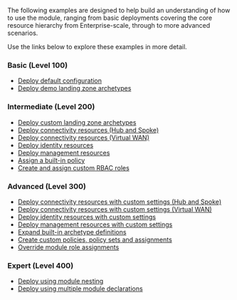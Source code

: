 <!-- markdownlint-disable first-line-h1 -->
The following examples are designed to help build an understanding of how to use the module, ranging from basic deployments covering the core resource hierarchy from Enterprise-scale, through to more advanced scenarios.

Use the links below to explore these examples in more detail.

### Basic (Level 100)

- [Deploy default configuration][wiki_deploy_default_configuration]
- [Deploy demo landing zone archetypes][wiki_deploy_demo_landing_zone_archetypes]

### Intermediate (Level 200)

- [Deploy custom landing zone archetypes][wiki_deploy_custom_landing_zone_archetypes]
- [Deploy connectivity resources (Hub and Spoke)][wiki_deploy_connectivity_resources]
- [Deploy connectivity resources (Virtual WAN)][wiki_deploy_virtual_wan_resources]
- [Deploy identity resources][wiki_deploy_identity_resources]
- [Deploy management resources][wiki_deploy_management_resources]
- [Assign a built-in policy][wiki_assign_a_built_in_policy]
- [Create and assign custom RBAC roles][wiki_create_and_assign_custom_rbac_roles]

### Advanced (Level 300)

- [Deploy connectivity resources with custom settings (Hub and Spoke)][wiki_deploy_connectivity_resources_custom]
- [Deploy connectivity resources with custom settings (Virtual WAN)][wiki_deploy_virtual_wan_resources_custom]
- [Deploy identity resources with custom settings][wiki_deploy_identity_resources_custom]
- [Deploy management resources with custom settings][wiki_deploy_management_resources_custom]
- [Expand built-in archetype definitions][wiki_expand_built_in_archetype_definitions]
- [Create custom policies, policy sets and assignments][wiki_create_custom_policies_policy_sets_and_assignments]
- [Override module role assignments][wiki_override_module_role_assignments]

### Expert (Level 400)

- [Deploy using module nesting][wiki_deploy_using_module_nesting]
- [Deploy using multiple module declarations][wiki_deploy_using_multiple_module_declarations]

[//]: # "************************"
[//]: # "INSERT LINK LABELS BELOW"
[//]: # "************************"

[wiki_assign_a_built_in_policy]:                           %5BExamples%5D-Assign-a-Built-in-Policy "Wiki - Assign a built-in policy"
[wiki_create_and_assign_custom_rbac_roles]:                %5BExamples%5D-Create-and-Assign-Custom-RBAC-Roles "Wiki - Create and assign custom RBAC roles"
[wiki_create_custom_policies_policy_sets_and_assignments]: %5BExamples%5D-Create-Custom-Policies-Policy-Sets-and-Assignments "Wiki - Create custom policies, policy sets and assignments"
[wiki_deploy_connectivity_resources_custom]:               %5BExamples%5D-Deploy-Connectivity-Resources-With-Custom-Settings "Wiki - Deploy connectivity resources with custom settings (Hub and Spoke)"
[wiki_deploy_connectivity_resources]:                      %5BExamples%5D-Deploy-Connectivity-Resources "Wiki - Deploy connectivity resources (Hub and Spoke)"
[wiki_deploy_custom_landing_zone_archetypes]:              %5BExamples%5D-Deploy-Custom-Landing-Zone-Archetypes "Wiki - Deploy custom landing zone archetypes"
[wiki_deploy_default_configuration]:                       %5BExamples%5D-Deploy-Default-Configuration "Wiki - Deploy default configuration"
[wiki_deploy_demo_landing_zone_archetypes]:                %5BExamples%5D-Deploy-Demo-Landing-Zone-Archetypes "Wiki - Deploy demo landing zone archetypes"
[wiki_deploy_identity_resources_custom]:                   %5BExamples%5D-Deploy-Identity-Resources-With-Custom-Settings "Wiki - Deploy identity resources with custom settings"
[wiki_deploy_identity_resources]:                          %5BExamples%5D-Deploy-Identity-Resources "Wiki - Deploy identity resources"
[wiki_deploy_management_resources_custom]:                 %5BExamples%5D-Deploy-Management-Resources-With-Custom-Settings "Wiki - Deploy management resources with custom settings"
[wiki_deploy_management_resources]:                        %5BExamples%5D-Deploy-Management-Resources "Wiki - Deploy management resources"
[wiki_deploy_using_module_nesting]:                        %5BExamples%5D-Deploy-Using-Module-Nesting "Wiki - Deploy using module nesting"
[wiki_deploy_using_multiple_module_declarations]:          %5BExamples%5D-Deploy-Using-Multiple-Module-Declarations "Wiki - Deploy using multiple module declarations"
[wiki_deploy_virtual_wan_resources_custom]:                %5BExamples%5D-Deploy-Virtual-WAN-Resources-With-Custom-Settings "Wiki - Deploy connectivity resources with custom settings (Virtual WAN)"
[wiki_deploy_virtual_wan_resources]:                       %5BExamples%5D-Deploy-Virtual-WAN-Resources "Wiki - Deploy connectivity resources (Virtual WAN)"
[wiki_expand_built_in_archetype_definitions]:              %5BExamples%5D-Expand-Built-in-Archetype-Definitions "Wiki - Expand built-in archetype definitions"
[wiki_override_module_role_assignments]:                   %5BExamples%5D-Override-Module-Role-Assignments "Wiki - Override module role assignments"
